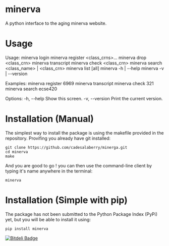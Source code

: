 minerva
=======

A python interface to the aging minerva website.

Usage
=======

Usage:
	minerva login
	minerva register <class_crns>...
	minerva drop <class_crn>
	minerva transcript
	minerva check <class_crn>
	minerva search <class_name> | <class_crn>
	minerva list [all]
	minerva -h | --help
	minerva -v | --version

Examples:
	minerva register 6969
	minerva transcript
	minerva check 321
	minerva search ecse420

Options:
	-h, --help     Show this screen.
	-v, --version  Print the current version.


Installation (Manual)
=======

The simplest way to install the package is using the makefile provided in the repository. Provifing you already have git installed:

	git clone https://github.com/cadesalaberry/minerga.git
	cd minerva
	make

And you are good to go ! you can then use the command-line client by typing it's name anywhere in the terminal:

	minerva

Installation (Simple with pip)
=======

The package has not been submitted to the Python Package Index (PyPi) yet, but you will be able to install it using:

	pip install minerva


[![Bitdeli Badge](https://d2weczhvl823v0.cloudfront.net/cadesalaberry/minerva/trend.png)](https://bitdeli.com/free "Bitdeli Badge")

